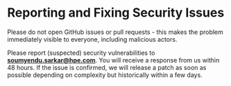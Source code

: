# Reporting and Fixing Security Issues

Please do not open GitHub issues or pull requests - this makes the problem immediately visible to everyone, including malicious actors.

Please report (suspected) security vulnerabilities to
**[soumyendu.sarkar@hpe.com](soumyendu.sarkar@hpe.com)**. You will receive a response from
us within 48 hours. If the issue is confirmed, we will release a patch as soon
as possible depending on complexity but historically within a few days.
